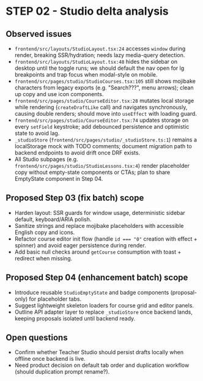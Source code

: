 # STEP 02 - Studio delta analysis

## Observed issues
- `frontend/src/layouts/StudioLayout.tsx:24` accesses `window` during render, breaking SSR/hydration; needs lazy media-query detection.
- `frontend/src/layouts/StudioLayout.tsx:48` hides the sidebar on desktop until the toggle runs; we should default the nav open for lg breakpoints and trap focus when modal-style on mobile.
- `frontend/src/pages/studio/StudioCourses.tsx:105` still shows mojibake characters from legacy exports (e.g. "Search???", menu arrows); clean up copy and use icon components.
- `frontend/src/pages/studio/CourseEditor.tsx:28` mutates local storage while rendering (`createDraftLike` call) and navigates synchronously, causing double renders; should move into `useEffect` with loading guard.
- `frontend/src/pages/studio/CourseEditor.tsx:74` updates storage on every `setField` keystroke; add debounced persistence and optimistic state to avoid lag.
- `_studioStore` (`frontend/src/pages/studio/_studioStore.ts:1`) remains a localStorage mock with TODO comments; document migration path to backend endpoints to avoid drift once DRF exists.
- All Studio subpages (e.g. `frontend/src/pages/studio/StudioLessons.tsx:4`) render placeholder copy without empty-state components or CTAs; plan to share EmptyState component in Step 04.

## Proposed Step 03 (fix batch) scope
- Harden layout: SSR guards for window usage, deterministic sidebar default, keyboard/ARIA polish.
- Sanitize strings and replace mojibake placeholders with accessible English copy and icons.
- Refactor course editor init flow (handle `id === "0"` creation with effect + spinner) and avoid eager persistence during render.
- Add basic null checks around `getCourse` consumption with toast + redirect when missing.

## Proposed Step 04 (enhancement batch) scope
- Introduce reusable `StudioEmptyState` and badge components (proposal-only) for placeholder tabs.
- Suggest lightweight skeleton loaders for course grid and editor panels.
- Outline API adapter layer to replace `_studioStore` once backend lands, keeping proposals isolated until backend ready.

## Open questions
- Confirm whether Teacher Studio should persist drafts locally when offline once backend is live.
- Need product decision on default tab order and duplication workflow (should duplication prompt rename?).
